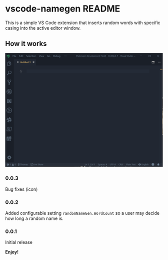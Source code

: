 # vscode-namegen README

This is a simple VS Code extension that inserts random words with specific casing into the active editor window.

## How it works

![Random Name Generator in action](randomName.gif "Random Name Generator in action")

### 0.0.3

Bug fixes (icon)

### 0.0.2

Added configurable setting `randomNameGen.WordCount` so a user may decide how long a random name is.

### 0.0.1

Initial release

**Enjoy!**
